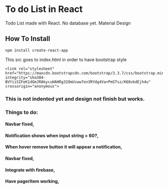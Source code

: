 # To do List in React
Todo List made with React. No database yet. 
Material Design


## How To Install
```
npm install create-react-app
```

This src goes to index.html in order to have bootstrap style
```
<link rel="stylesheet" href="https://maxcdn.bootstrapcdn.com/bootstrap/3.3.7/css/bootstrap.min.css" integrity="sha384-BVYiiSIFeK1dGmJRAkycuHAHRg32OmUcww7on3RYdg4Va+PmSTsz/K68vbdEjh4u" crossorigin="anonymous">
```

### This is not indented yet and design not finish but works.


### Things to do:
#### Navbar fixed,
#### Notification shows when input string > 60?,
#### When hover remove button it will appear a notification,
#### Navbar fixed,
#### Integrate with firebase,
#### Have pagerItem working,

